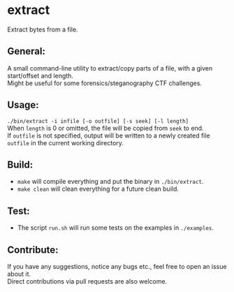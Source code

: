 extract
=======

Extract bytes from a file.

General:
--------

A small command-line utility to extract/copy parts of a file, with a given  
start/offset and length.  
Might be useful for some forensics/steganography CTF challenges.

Usage:
------

`./bin/extract -i infile [-o outfile] [-s seek] [-l length]`  
When `length` is 0 or omitted, the file will be copied from `seek` to end.  
If `outfile` is not specified, output will be written to a newly created file  
`outfile` in the current working directory.

Build:
------

* `make` will compile everything and put the binary in `./bin/extract`.
* `make clean` will clean everything for a future clean build.

Test:
-----

* The script `run.sh` will run some tests on the examples in `./examples`.

Contribute:
-----------

If you have any suggestions, notice any bugs etc., feel free to open an issue  
about it.  
Direct contributions via pull requests are also welcome.


